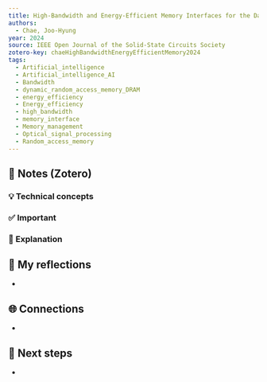 ```yaml
---
title: High-Bandwidth and Energy-Efficient Memory Interfaces for the Data-Centric Era - Recent Advances, Design Challenges, and Future Prospects
authors:
  - Chae, Joo-Hyung
year: 2024
source: IEEE Open Journal of the Solid-State Circuits Society
zotero-key: chaeHighBandwidthEnergyEfficientMemory2024
tags:
  - Artificial_intelligence
  - Artificial_intelligence_AI
  - Bandwidth
  - dynamic_random_access_memory_DRAM
  - energy_efficiency
  - Energy_efficiency
  - high_bandwidth
  - memory_interface
  - Memory_management
  - Optical_signal_processing
  - Random_access_memory
---
```


## 🔗 Notes (Zotero)
### 💡 Technical concepts


### ✅️ Important


### ️🔶 Explanation



## 📝 My reflections
- 

## 🌐 Connections
- 

## 🧭 Next steps
- 
